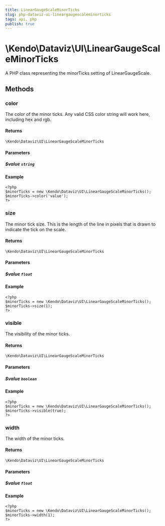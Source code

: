 ```yaml
---
title: LinearGaugeScaleMinorTicks
slug: php-dataviz-ui-lineargaugescaleminorticks
tags: api, php
publish: true
---
```


# \Kendo\Dataviz\UI\LinearGaugeScaleMinorTicks

A PHP class representing the minorTicks setting of LinearGaugeScale.


## Methods

### color
The color of the minor ticks.
Any valid CSS color string will work here, including hex and rgb.

#### Returns
`\Kendo\Dataviz\UI\LinearGaugeScaleMinorTicks`

#### Parameters

##### $value `string`



#### Example 
    <?php
    $minorTicks = new \Kendo\Dataviz\UI\LinearGaugeScaleMinorTicks();
    $minorTicks->color('value');
    ?>

### size
The minor tick size.
This is the length of the line in pixels that is drawn to indicate the tick on the scale.

#### Returns
`\Kendo\Dataviz\UI\LinearGaugeScaleMinorTicks`

#### Parameters

##### $value `float`



#### Example 
    <?php
    $minorTicks = new \Kendo\Dataviz\UI\LinearGaugeScaleMinorTicks();
    $minorTicks->size(1);
    ?>

### visible
The visibility of the minor ticks.

#### Returns
`\Kendo\Dataviz\UI\LinearGaugeScaleMinorTicks`

#### Parameters

##### $value `boolean`



#### Example 
    <?php
    $minorTicks = new \Kendo\Dataviz\UI\LinearGaugeScaleMinorTicks();
    $minorTicks->visible(true);
    ?>

### width
The width of the minor ticks.

#### Returns
`\Kendo\Dataviz\UI\LinearGaugeScaleMinorTicks`

#### Parameters

##### $value `float`



#### Example 
    <?php
    $minorTicks = new \Kendo\Dataviz\UI\LinearGaugeScaleMinorTicks();
    $minorTicks->width(1);
    ?>

 
